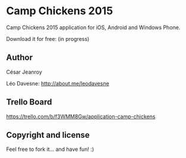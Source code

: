 Camp Chickens 2015
=======================================

Camp Chickens 2015 application for iOS, Android and Windows Phone.

Download it for free: (in progress)


Author
-------

César Jeanroy

Léo Davesne: http://about.me/leodavesne


Trello Board
---------------------

https://trello.com/b/f3WMM8Gw/application-camp-chickens


Copyright and license
---------------------

Feel free to fork it... and have fun! :)
